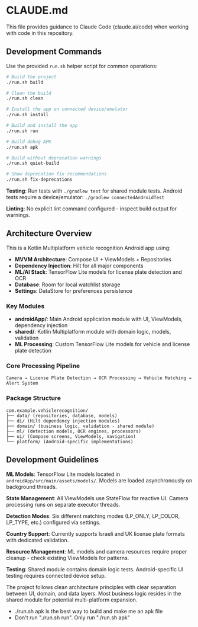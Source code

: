 # CLAUDE.md

This file provides guidance to Claude Code (claude.ai/code) when working with code in this repository.

## Development Commands

Use the provided `run.sh` helper script for common operations:

```bash
# Build the project
./run.sh build

# Clean the build
./run.sh clean

# Install the app on connected device/emulator
./run.sh install

# Build and install the app
./run.sh run

# Build debug APK
./run.sh apk

# Build without deprecation warnings
./run.sh quiet-build

# Show deprecation fix recommendations
./run.sh fix-deprecations
```

**Testing**: Run tests with `./gradlew test` for shared module tests. Android tests require a device/emulator: `./gradlew connectedAndroidTest`

**Linting**: No explicit lint command configured - inspect build output for warnings.

## Architecture Overview

This is a Kotlin Multiplatform vehicle recognition Android app using:

- **MVVM Architecture**: Compose UI + ViewModels + Repositories
- **Dependency Injection**: Hilt for all major components
- **ML/AI Stack**: TensorFlow Lite models for license plate detection and OCR
- **Database**: Room for local watchlist storage
- **Settings**: DataStore for preferences persistence

### Key Modules

- **androidApp/**: Main Android application module with UI, ViewModels, dependency injection
- **shared/**: Kotlin Multiplatform module with domain logic, models, validation
- **ML Processing**: Custom TensorFlow Lite models for vehicle and license plate detection

### Core Processing Pipeline

```
Camera → License Plate Detection → OCR Processing → Vehicle Matching → Alert System
```

### Package Structure

```
com.example.vehiclerecognition/
├── data/ (repositories, database, models)
├── di/ (Hilt dependency injection modules)
├── domain/ (business logic, validation - shared module)
├── ml/ (detection models, OCR engines, processors)
├── ui/ (Compose screens, ViewModels, navigation)
└── platform/ (Android-specific implementations)
```

## Development Guidelines

**ML Models**: TensorFlow Lite models located in `androidApp/src/main/assets/models/`. Models are loaded asynchronously on background threads.

**State Management**: All ViewModels use StateFlow for reactive UI. Camera processing runs on separate executor threads.

**Detection Modes**: Six different matching modes (LP_ONLY, LP_COLOR, LP_TYPE, etc.) configured via settings.

**Country Support**: Currently supports Israeli and UK license plate formats with dedicated validation.

**Resource Management**: ML models and camera resources require proper cleanup - check existing ViewModels for patterns.

**Testing**: Shared module contains domain logic tests. Android-specific UI testing requires connected device setup.

The project follows clean architecture principles with clear separation between UI, domain, and data layers. Most business logic resides in the shared module for potential multi-platform expansion.
- ./run.sh apk is the best way to build and make me an apk file
- Don't run "./run.sh run". Only run "./run.sh apk"